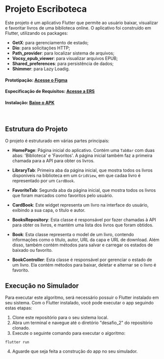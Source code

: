 # Projeto Escriboteca

Este projeto é um aplicativo Flutter que permite ao usuário baixar, visualizar e favoritar livros de uma biblioteca online.
O aplicativo foi construído em Flutter, utilizando os packages:
- **GetX**: para gerenciamento de estado;
- **Dio**: para solicitações HTTP;
- **Path_provider**: para localizar sistema de arquivos;
- **Vocsy_epub_viewer**: para visualizar arquivos EPUB;
- **Shared_preferences**: para persistência de dados;
- **Shimmer**: para Lazy Loadig.

#### Prototipação: [Acesse o Figma](https://www.figma.com/file/43t2ABcKBXbwslRQJa0CN6/Untitled?type=design&node-id=0%3A1&mode=design&t=8jdzEM8bE8DlLjPD-1)
#### Especificação de Requisitos: [Acesse a ERS](https://drive.google.com/file/d/1cmfsiBYZqxT7VwHCos-MqUc738-ywJfb/view?usp=sharing)
#### Instalação: [Baixe o APK](https://drive.google.com/file/d/1_O3tDhQUG147T36NDFuFf87upns26DWW/view?usp=share_link)

<br>

## Estrutura do Projeto

O projeto é estruturado em várias partes principais:

- **HomePage**: Página inicial do aplicativo. Contém uma `TabBar` com duas abas: 'Biblioteca' e 'Favoritos'. A página inicial também faz a primeira chamada para a API para obter os livros.

- **LibraryTab**: Primeira aba da página inicial, que mostra todos os livros disponíveis na biblioteca em um `GridView`, em que cadaa livro é representado por um `CardBook`.

- **FavoriteTab**: Segunda aba da página inicial, que mostra todos os livros que foram marcados como favoritos pelo usuário.

- **CardBook**: Este widget representa um livro na interface do usuário, exibindo a sua capa, o título e autor.

- **BooksRepository**: Esta classe é responsável por fazer chamadas à API para obter os livros, e mantém uma lista dos livros que foram obtidos.

- **Book**: Esta classe representa o model de um livro, contendo informações como o título, autor, URL da capa e URL de download. Além disso, também contém métodos para salvar e carregar os estados de baixado ou favorito.

- **BookController**: Esta classe é responsável por gerenciar o estado de um livro. Ela contém métodos para baixar, deletar e alternar se o livro é favorito.

## Execução no Simulador

Para executar este algoritmo, será necessário possuir o Flutter instalado em seu sistema. Com o Flutter instalado, você pode executar o app seguindo estas etapas:

1. Clone este repositório para o seu sistema local.
2. Abra um terminal e navegue até o diretório "desafio_2" do repositório clonado.
3. Execute o seguinte comando para executar o algoritmo:
```
flutter run
```
4. Aguarde que seja feita a construção do app no seu simulador.
